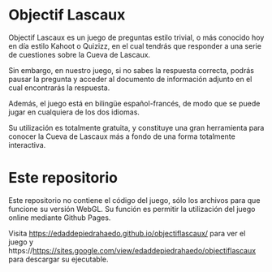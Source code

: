 # Objectif Lascaux
Objectif Lascaux es un juego de preguntas estilo trivial, o más conocido hoy en día estilo Kahoot o Quizizz, en el cual tendrás que responder a una serie de cuestiones sobre la Cueva de Lascaux.

Sin embargo, en nuestro juego, si no sabes la respuesta correcta, podrás pausar la pregunta y acceder al documento de información adjunto en el cual encontrarás la respuesta.

Además, el juego está en bilingüe español-francés, de modo que se puede jugar en cualquiera de los dos idiomas.

Su utilización es totalmente gratuita, y constituye una gran herramienta para conocer la Cueva de Lascaux más a fondo de una forma totalmente interactiva.

# Este repositorio
Este repositorio no contiene el código del juego, sólo los archivos para que funcione su versión WebGL. Su función es permitir la utilización del juego online mediante Github Pages.

Visita https://edaddepiedrahaedo.github.io/objectiflascaux/ para ver el juego y https://https://sites.google.com/view/edaddepiedrahaedo/objectiflascaux para descargar su ejecutable.
